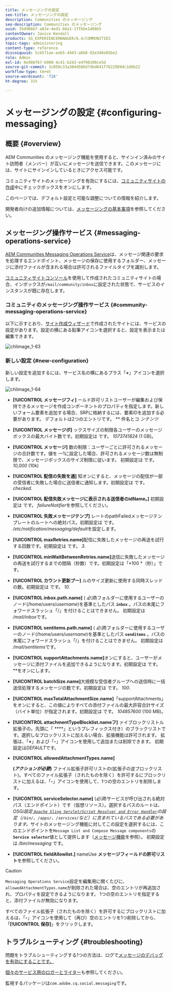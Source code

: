 ```yaml
---
title: メッセージングの設定
seo-title: メッセージングの設定
description: Communities のメッセージング
seo-description: Communities のメッセージング
uuid: 35d98667-a82e-4ed1-b6a1-1ffbbe1d08b5
contentOwner: Janice Kendall
products: SG_EXPERIENCEMANAGER/6.4/COMMUNITIES
topic-tags: administering
content-type: reference
discoiquuid: 5cb571ae-eeb5-4943-a6b8-92e346e85be2
role: Admin
exl-id: 0e906f67-b908-4c41-b243-e4f90100ce5d
source-git-commit: 3c050c33a384d586d74bd641f7622989dc1d6b22
workflow-type: tm+mt
source-wordcount: '728'
ht-degree: 31%

---
```


# メッセージングの設定 {#configuring-messaging}

## 概要 {#overview}

AEM Communities のメッセージング機能を使用すると、サインイン済みのサイト訪問者（メンバー）が互いにメッセージを送信できます。このメッセージには、サイトにサインインしているときにアクセス可能です。

コミュニティサイトのメッセージングを有効にするには、[コミュニティサイトの作成](sites-console.md)中にチェックボックスをオンにします。

このページでは、デフォルト設定と可能な調整についての情報を紹介します。

開発者向けの追加情報については、[メッセージングの基本事項](essentials-messaging.md)を参照してください。

## メッセージング操作サービス {#messaging-operations-service}

[AEM Communities Messaging Operations Service](http://localhost:4502/system/console/configMgr/com.adobe.cq.social.messaging.client.endpoints.impl.MessagingOperationsServiceImpl)は、メッセージ関連の要求を処理するエンドポイント、メッセージの保存に使用するフォルダー、メッセージに添付ファイルが含まれる場合は許可されるファイルタイプを識別します。

[コミュニティサイトコンソール](sites-console.md)を使用して作成されたコミュニティサイトの場合、インボックスが`/mail/community/inbox`に設定された状態で、サービスのインスタンスが既に存在します。

### コミュニティのメッセージング操作サービス {#community-messaging-operations-service}

以下に示すとおり、[サイト作成ウィザード](sites-console.md)で作成されたサイトには、サービスの設定があります。設定の横にある鉛筆アイコンを選択すると、設定を表示または編集できます。

![chlimage_1-63](assets/chlimage_1-63.png)

### 新しい設定 {#new-configuration}

新しい設定を追加するには、サービス名の横にあるプラス「**+**」アイコンを選択します。

![chlimage_1-64](assets/chlimage_1-64.png)

* **[!UICONTROL メッセージフィ]**
ールド許可リストユーザーが編集および保持できるメッセージを作成コンポーネントのプロパティを指定します。新しいフォーム要素を追加する場合、SRPに格納するには、要素IDを追加する必要があります。 デフォルトは2つのエントリです。 
** 件名とコ *ンテンツ*

* **[!UICONTROL メッセージボ]**
ックスサイズの制限各ユーザーのメッセージボックスの最大バイト数です。初期設定は です。 
*1073741824* (1 GB)。

* **[!UICONTROL メッセージ]**
数の制限：ユーザーごとに許可されるメッセージの合計数です。値を —1に設定した場合、許可されるメッセージ数は無制限で、メッセージボックスのサイズ制限に従います。 初期設定は です。 
*10,000* (10k)

* **[!UICONTROL 配信の失敗を通]**
知オンにすると、メッセージの配信が一部の受信者に失敗した場合に送信者に通知します。初期設定は です。 
*checked*.

* **[!UICONTROL 配信失敗メッセージに表示される送信者のidName。]**
初期設定は です。 
*failureNotifier*&#x200B;を参照してください。

* **[!UICONTROL 失敗メッセージテンプ]**
レートのpathFailedメッセージテンプレートのルートへの絶対パス。初期設定は です。 
*/etc/notification/messaging/default*&#x200B;を設定します。

* **[!UICONTROL maxRetries.name]**&#x200B;配信に失敗したメッセージの再送を試行する回数です。初期設定は です。 
*3*.

* **[!UICONTROL minWaitBetweenRetries.name]**&#x200B;送信に失敗したメッセージの再送を試行するまでの間隔（秒数）です。初期設定は「*100 *（秒）」です。

* **[!UICONTROL カウント更新プー]**
ルのサイズ更新に使用する同時スレッドの数。初期設定は です。 
*10*.

* **[!UICONTROL inbox.path.name]**
(
*必須*)フォルダーに使用するユーザーのノード(/home/users/*username*)を基準としたパス **`inbox`** 。パスの末尾にフォワードスラッシュ「/」を付けることはできません。 初期設定は&#x200B;*/mail/inbox*&#x200B;です。

* **[!UICONTROL sentitems.path.name]**
(
*必須*)フォルダーに使用するユーザーのノード(/home/users/*username*)を基準としたパス **`senditems`** 。パスの末尾にフォワードスラッシュ「/」を付けることはできません。 初期設定は&#x200B;*/mail/sentitems*&#x200B;です。

* **[!UICONTROL supportAttachments.name]**&#x200B;オンにすると、ユーザーがメッセージに添付ファイルを追加できるようになります。初期設定は です。 
**&#x200B;をオンにします。

* **[!UICONTROL batchSize.name]**&#x200B;大規模な受信者グループへの送信時に一括送信処理するメッセージの数です。初期設定は です。 
*100*.

* **[!UICONTROL maxTotalAttachmentSize.name]**「supportAttachments」をオンにすると、この値によりすべての添付ファイルの最大許容合計サイズ（バイト単位）が指定されます。初期設定は です。 
*104857600* (100 MB)。

* **[!UICONTROL attachmentTypeBlocklist.nameフ]**
ァイブロックリストル拡張子の。先頭に「
****」というプレフィックス付き）のブラックリストです。選択しなブロックリストに加えるい場合、拡張機能は許可されます。 拡張は、「**+**」および「**-**」アイコンを使用して追加または削除できます。 初期設定は&#x200B;*DEFAULT*&#x200B;です。

* **[!UICONTROL allowedAttachmentTypes.name]**

   **(*アクションが必要*)** ファイル拡張子許可リストの(拡張子の逆ブロックリスト)。すべてのファイル拡張子（されたものを除く）を許可するにブロックリストに加えるは、「**-**」アイコンを使用して、1つの空のエントリを削除します。

* **[!UICONTROL serviceSelector.name]**
(*必須*)サービスが呼び出される絶対パス（エンドポイント）です（仮想リソース）。選択するパスのルートは、*OSGi設定[ `Apache Sling Servlet/Script Resolver and Error Handler`](http://localhost:4502/system/console/configMgr/org.apache.sling.servlets.resolver.SlingServletResolver)の設定（`/bin/`、`/apps/`、`/services/`など）に含まれているパスである必要があります。*&#x200B;サイトのメッセージング機能に対してこの設定を選択するには、このエンドポイントを`Message List and Compose Message components`の&#x200B;**`Service selector`**&#x200B;値として提供します（[メッセージ機能](configure-messaging.md)を参照）。 初期設定は */bin/messaging* です。

* **[!UICONTROL fieldAllowlist.]**
nameUse 
**メッセージフィールドの許可リスト**&#x200B;を参照してください。

>[!CAUTION]
>
>`Messaging Operations Service`設定を編集用に開くたびに、`allowedAttachmentTypes.name`が削除された場合は、空のエントリが再追加され、プロパティを設定できるようになります。 1つの空のエントリを指定すると、添付ファイルが無効になります。
>
>すべてのファイル拡張子（されたものを除く）を許可するにブロックリストに加えるは、「**-**」アイコンを使用して（再び）空のエントリを1つ削除してから、「**[!UICONTROL 保存]**」をクリックします。

## トラブルシューティング {#troubleshooting}

問題をトラブルシューティングする1つの方法は、ログで[メッセージのデバッグを有効にすることです。](../../help/sites-administering/troubleshooting.md)

[個々のサービス用のロガーとライター](../../help/sites-deploying/configure-logging.md#loggers-and-writers-for-individual-services)も参照してください。

監視するパッケージは`com.adobe.cq.social.messaging`です。

